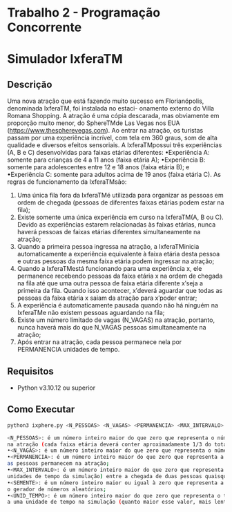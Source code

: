 # Trabalho 2 - Programação Concorrente

# Simulador IxferaTM

## Descrição

Uma nova atração que está fazendo muito sucesso em Florianópolis, denominada IxferaTM, foi instalada no estaci-
onamento externo do Villa Romana Shopping. A atração é uma cópia descarada, mas obviamente em proporção muito
menor, do SphereTMde Las Vegas nos EUA (https://www.thespherevegas.com). Ao entrar na atração, os turistas
passam por uma experiência incrível, com tela em 360 graus, som de alta qualidade e diversos efeitos sensoriais.
A IxferaTMpossui três experiências (A, B e C) desenvolvidas para faixas etárias diferentes:
•Experiência A: somente para crianças de 4 a 11 anos (faixa etária A);
•Experiência B: somente para adolescentes entre 12 e 18 anos (faixa etária B); e
•Experiência C: somente para adultos acima de 19 anos (faixa etária C).
As regras de funcionamento da IxferaTMsão:
1. Uma única fila fora da IxferaTMé utilizada para organizar as pessoas em ordem de chegada (pessoas de diferentes
faixas etárias podem estar na fila);
2. Existe somente uma única experiência em curso na IxferaTM(A, B ou C). Devido as experiências estarem
relacionadas às faixas etárias, nunca haverá pessoas de faixas etárias diferentes simultaneamente na atração;
3. Quando a primeira pessoa ingressa na atração, a IxferaTMinicia automaticamente a experiência equivalente à
faixa etária desta pessoa e outras pessoas da mesma faixa etária podem ingressar na atração;
4. Quando a IxferaTMestá funcionando para uma experiência x, ele permanence recebendo pessoas da faixa etária
x na ordem de chegada na fila até que uma outra pessoa de faixa etária diferente x′seja a primeira da fila.
Quando isso acontecer, x′deverá aguardar que todas as pessoas da faixa etária x saiam da atração para x′poder
entrar;
5. A experiência é automaticamente pausada quando não há ninguém na IxferaTMe não existem pessoas aguardando
na fila;
6. Existe um número limitado de vagas (N_VAGAS) na atração, portanto, nunca haverá mais do que N_VAGAS pessoas
simultaneamente na atração;
7. Após entrar na atração, cada pessoa permanece nela por PERMANENCIA unidades de tempo.

## Requisitos

- Python v3.10.12 ou superior

## Como Executar

```bash
python3 ixphere.py <N_PESSOAS> <N_VAGAS> <PERMANENCIA> <MAX_INTERVALO> <SEMENTE> <UNID_TEMPO>

<N_PESSOAS>: é um número inteiro maior do que zero que representa o número total de pessoas que irão ingressar
na atração (cada faixa etária deverá conter aproximadamente 1/3 do total de pessoas);
•<N_VAGAS>: é um número inteiro maior do que zero que representa o número total de vagas (lugares) na atração;
•<PERMANENCIA>: é um número inteiro maior do que zero que representa a quantidade de unidades de tempo que
as pessoas permanecem na atração;
•<MAX_INTERVALO>: é um número inteiro maior do que zero que representa o intervalo máximo (medido em
unidades de tempo da simulação) entre a chegada de duas pessoas quaisquer na fila;
•<SEMENTE>: é um número inteiro maior ou igual à zero que representa a semente a ser utilizada para inicializar
o gerador de números aleatórios;
•<UNID_TEMPO>: é um número inteiro maior do que zero que representa o tempo, em milissegundos, correspondente
a uma unidade de tempo na simulação (quanto maior esse valor, mais lenta será a simulação).